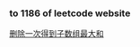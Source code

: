 ### to 1186 of leetcode website

[删除一次得到子数组最大和](https://leetcode-cn.com/problems/maximum-subarray-sum-with-one-deletion/)